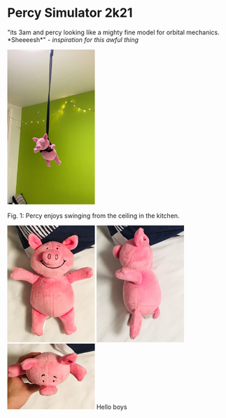 # Percy Simulator 2k21
"its 3am and percy looking like a mighty fine model for orbital mechanics. \*Sheeeesh\*" - *inspiration for this awful thing*


<img src="https://github.com/JamesHarcourt7/percy-simulator-2k21/blob/main/miscellaneous/percy2.jpeg" width="200">
<p>Fig. 1: Percy enjoys swinging from the ceiling in the kitchen.</p>

<span>
  <img src="https://github.com/JamesHarcourt7/percy-simulator-2k21/blob/main/miscellaneous/percyfront.jpeg" width="200">
  <img src="https://github.com/JamesHarcourt7/percy-simulator-2k21/blob/main/miscellaneous/percyside.jpeg" width="200">
  <img src="https://github.com/JamesHarcourt7/percy-simulator-2k21/blob/main/miscellaneous/percytop.jpeg" width="200">
</span>
Hello boys

